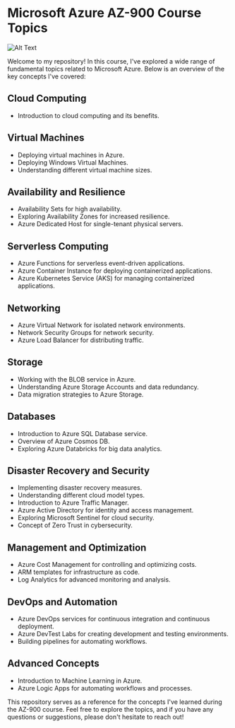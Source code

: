# Microsoft Azure AZ-900 Course Topics
![Alt Text](![AZ-900](https://github.com/sanskarcorp/SanskarAzure/assets/142419598/ebb69c8a-ab3e-4dd4-940e-3ad69abe7cb9)
)

Welcome to my repository! In this course, I've explored a wide range of fundamental topics related to Microsoft Azure. Below is an overview of the key concepts I've covered:

## Cloud Computing
- Introduction to cloud computing and its benefits.

## Virtual Machines
- Deploying virtual machines in Azure.
- Deploying Windows Virtual Machines.
- Understanding different virtual machine sizes.

## Availability and Resilience
- Availability Sets for high availability.
- Exploring Availability Zones for increased resilience.
- Azure Dedicated Host for single-tenant physical servers.

## Serverless Computing
- Azure Functions for serverless event-driven applications.
- Azure Container Instance for deploying containerized applications.
- Azure Kubernetes Service (AKS) for managing containerized applications.

## Networking
- Azure Virtual Network for isolated network environments.
- Network Security Groups for network security.
- Azure Load Balancer for distributing traffic.

## Storage
- Working with the BLOB service in Azure.
- Understanding Azure Storage Accounts and data redundancy.
- Data migration strategies to Azure Storage.

## Databases
- Introduction to Azure SQL Database service.
- Overview of Azure Cosmos DB.
- Exploring Azure Databricks for big data analytics.

## Disaster Recovery and Security
- Implementing disaster recovery measures.
- Understanding different cloud model types.
- Introduction to Azure Traffic Manager.
- Azure Active Directory for identity and access management.
- Exploring Microsoft Sentinel for cloud security.
- Concept of Zero Trust in cybersecurity.

## Management and Optimization
- Azure Cost Management for controlling and optimizing costs.
- ARM templates for infrastructure as code.
- Log Analytics for advanced monitoring and analysis.

## DevOps and Automation
- Azure DevOps services for continuous integration and continuous deployment.
- Azure DevTest Labs for creating development and testing environments.
- Building pipelines for automating workflows.

## Advanced Concepts
- Introduction to Machine Learning in Azure.
- Azure Logic Apps for automating workflows and processes.

This repository serves as a reference for the concepts I've learned during the AZ-900 course. Feel free to explore the topics, and if you have any questions or suggestions, please don't hesitate to reach out!
